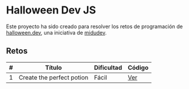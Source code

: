 # Halloween Dev JS

Este proyecto ha sido creado para resolver los retos de programación de [halloween.dev](https://github.com/midudev/midudev), una iniciativa de [midudev](https://github.com/midudev).

## Retos

| #   | Título                    | Dificultad | Código                                                                    |
|-----|---------------------------|------------|---------------------------------------------------------------------------|
| 1   | Create the perfect potion | Fácil      | [Ver](https://github.com/JoseMP05/halloween-dev-js/tree/main/challenge-1) |
